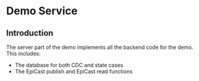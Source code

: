 # Demo Service #

## Introduction ##

The server part of the demo implements all the backend code for the demo. This includes:

* The database for both CDC and state cases
* The EpiCast publish and EpiCast read functions


